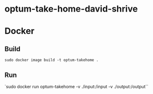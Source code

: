 # optum-take-home-david-shrive


# Docker
## Build
`sudo docker image build -t optum-takehome .`

## Run
`sudo docker run optum-takehome -v ./input:/input -v ./output:/output``